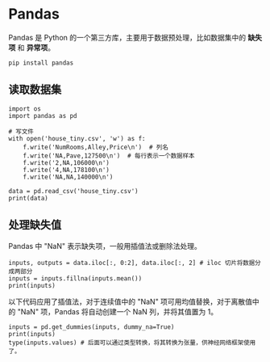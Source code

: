 # Pandas

Pandas 是 Python 的一个第三方库，主要用于数据预处理，比如数据集中的 **缺失项** 和 **异常项**。

```{code-block} bash
pip install pandas
```

## 读取数据集

```{code-block} python
import os
import pandas as pd

# 写文件
with open('house_tiny.csv', 'w') as f:
    f.write('NumRooms,Alley,Price\n')  # 列名
    f.write('NA,Pave,127500\n')  # 每行表示一个数据样本
    f.write('2,NA,106000\n')
    f.write('4,NA,178100\n')
    f.write('NA,NA,140000\n')

data = pd.read_csv('house_tiny.csv')
print(data)
```

## 处理缺失值

Pandas 中 "NaN" 表示缺失项，一般用插值法或删除法处理。

```{code-block} python
inputs, outputs = data.iloc[:, 0:2], data.iloc[:, 2] # iloc 切片将数据分成两部分
inputs = inputs.fillna(inputs.mean())
print(inputs)
```

以下代码应用了插值法，对于连续值中的 "NaN" 项可用均值替换，对于离散值中的 "NaN" 项，Pandas 将自动创建一个 NaN 列，并将其值置为 1。

```{code-block} python
inputs = pd.get_dummies(inputs, dummy_na=True)
print(inputs)
type(inputs.values) # 后面可以通过类型转换，将其转换为张量，供神经网络框架使用了。
```
